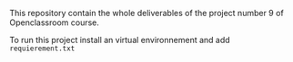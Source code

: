 This repository contain the whole deliverables of the project number 9 of Openclassroom course.

To run this project install an virtual environnement and add 
`requierement.txt`